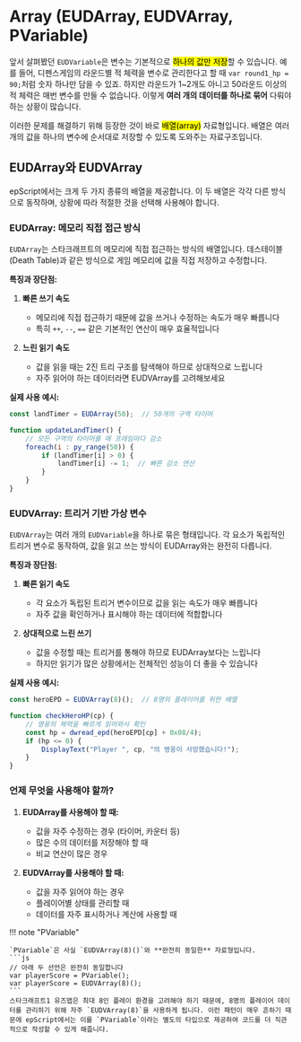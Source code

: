 # Array (EUDArray, EUDVArray, PVariable)

앞서 살펴봤던 `EUDVariable`은 변수는 기본적으로 <mark>하나의 값만 저장</mark>할 수 있습니다. 예를 들어, 디펜스게임의 라운드별 적 체력을 변수로 관리한다고 할 때 `var round1_hp = 90;`처럼 숫자 하나만 담을 수 있죠. 하지만 라운드가 1~2개도 아니고 50라운드 이상의 적 체력은 매번 변수를 만들 수 없습니다. 이렇게 **여러 개의 데이터를 하나로 묶어** 다뤄야 하는 상황이 많습니다.

이러한 문제를 해결하기 위해 등장한 것이 바로 <mark>배열(array)</mark> 자료형입니다. 배열은 여러 개의 값을 하나의 변수에 순서대로 저장할 수 있도록 도와주는 자료구조입니다.

## EUDArray와 EUDVArray

epScript에서는 크게 두 가지 종류의 배열을 제공합니다. 이 두 배열은 각각 다른 방식으로 동작하며, 상황에 따라 적절한 것을 선택해 사용해야 합니다.

### EUDArray: 메모리 직접 접근 방식

`EUDArray`는 스타크래프트의 메모리에 직접 접근하는 방식의 배열입니다. 데스테이블(Death Table)과 같은 방식으로 게임 메모리에 값을 직접 저장하고 수정합니다.

**특징과 장단점:**
1. **빠른 쓰기 속도**
   - 메모리에 직접 접근하기 때문에 값을 쓰거나 수정하는 속도가 매우 빠릅니다
   - 특히 `++`, `--`, `==` 같은 기본적인 연산이 매우 효율적입니다 

2. **느린 읽기 속도**
   - 값을 읽을 때는 2진 트리 구조를 탐색해야 하므로 상대적으로 느립니다
   - 자주 읽어야 하는 데이터라면 EUDVArray를 고려해보세요

**실제 사용 예시:**
```js
const landTimer = EUDArray(50);  // 50개의 구역 타이머

function updateLandTimer() {
    // 모든 구역의 타이머를 매 프레임마다 감소
    foreach(i : py_range(50)) {
        if (landTimer[i] > 0) {
            landTimer[i] -= 1;  // 빠른 감소 연산
        }
    }
}
```

### EUDVArray: 트리거 기반 가상 변수

`EUDVArray`는 여러 개의 `EUDVariable`을 하나로 묶은 형태입니다. 각 요소가 독립적인 트리거 변수로 동작하여, 값을 읽고 쓰는 방식이 EUDArray와는 완전히 다릅니다.

**특징과 장단점:**
1. **빠른 읽기 속도**
   - 각 요소가 독립된 트리거 변수이므로 값을 읽는 속도가 매우 빠릅니다
   - 자주 값을 확인하거나 표시해야 하는 데이터에 적합합니다

2. **상대적으로 느린 쓰기**
   - 값을 수정할 때는 트리거를 통해야 하므로 EUDArray보다는 느립니다
   - 하지만 읽기가 많은 상황에서는 전체적인 성능이 더 좋을 수 있습니다

**실제 사용 예시:**
```js
const heroEPD = EUDVArray(8)();  // 8명의 플레이어를 위한 배열

function checkHeroHP(cp) {
    // 영웅의 체력을 빠르게 읽어와서 확인
    const hp = dwread_epd(heroEPD[cp] + 0x08/4);
    if (hp <= 0) {
        DisplayText("Player ", cp, "의 영웅이 사망했습니다!");
    }
}
```

### 언제 무엇을 사용해야 할까?

1. **EUDArray를 사용해야 할 때:**
   - 값을 자주 수정하는 경우 (타이머, 카운터 등)
   - 많은 수의 데이터를 저장해야 할 때
   - 비교 연산이 많은 경우

2. **EUDVArray를 사용해야 할 때:**
   - 값을 자주 읽어야 하는 경우
   - 플레이어별 상태를 관리할 때
   - 데이터를 자주 표시하거나 계산에 사용할 때

!!! note "PVariable"

    `PVariable`은 사실 `EUDVArray(8)()`와 **완전히 동일한** 자료형입니다. 
    ```js
    // 아래 두 선언은 완전히 동일합니다
    var playerScore = PVariable();
    var playerScore = EUDVArray(8)();
    ```
    스타크래프트1 유즈맵은 최대 8인 플레이 환경을 고려해야 하기 때문에, 8명의 플레이어 데이터를 관리하기 위해 자주 `EUDVArray(8)`을 사용하게 됩니다. 이런 패턴이 매우 흔하기 때문에 epScript에서는 이를 `PVariable`이라는 별도의 타입으로 제공하여 코드를 더 직관적으로 작성할 수 있게 해줍니다.
